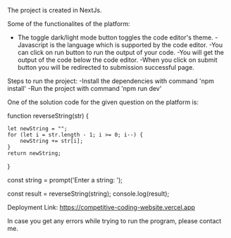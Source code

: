 The project is created in NextJs.

Some of the functionalites of the platform:

- The toggle dark/light mode button toggles the code editor's theme.
  -Javascript is the language which is supported by the code editor.
  -You can click on run button to run the output of your code.
  -You will get the output of the code below the code editor.
  -When you click on submit button you will be redirected to submission successful page.

Steps to run the project:
-Install the dependencies with command 'npm install'
-Run the project with command 'npm run dev'

One of the solution code for the given question on the platform is:

function reverseString(str) {

    let newString = "";
    for (let i = str.length - 1; i >= 0; i--) {
        newString += str[i];
    }
    return newString;

}

const string = prompt('Enter a string: ');

const result = reverseString(string);
console.log(result);

Deployment Link: https://competitive-coding-website.vercel.app

In case you get any errors while trying to run the program, please contact me.
